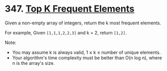 # 347. [Top K Frequent Elements](https://leetcode.com/problems/top-k-frequent-elements/)

Given a non-empty array of integers, return the k most frequent elements.

For example,
Given ```[1,1,1,2,2,3]``` and k = 2, return ```[1,2]```.

Note: 
* You may assume k is always valid, 1 ≤ k ≤ number of unique elements.
* Your algorithm's time complexity must be better than O(n log n), where n is the array's size.
